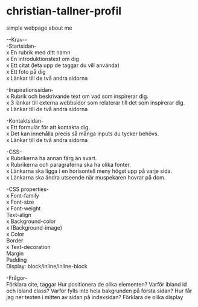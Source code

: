 # christian-tallner-profil
simple webpage about me

--Krav--  
-Startsidan-  
x En rubrik med ditt namn  
x En introduktionstext om dig  
x Ett citat (leta upp de taggar du vill använda)  
x Ett foto på dig  
x Länkar till de två andra sidorna  

-Inspirationssidan-  
x Rubrik och beskrivande text om vad som inspirerar dig.  
x 3 länkar till externa webbsidor som relaterar till det som inspirerar dig.   
x Länkar till de två andra sidorna  

-Kontaktsidan-  
x Ett formulär för att kontakta dig.  
x Det kan innehålla precis så många inputs du tycker behövs.  
x Länkar till de två andra sidorna  

-CSS-  
x Rubrikerna ha annan färg än svart.  
x Rubrikerna och paragraferna ska ha olika fonter.  
x Länkarna ska ligga i en horisontell meny högst upp på varje sida.  
x Länkarna ska ändra utseende när muspekaren hovrar på dom.  

-CSS properties-  
x Font-family  
x Font-size  
x Font-weight  
Text-align  
x Background-color  
x (Background-image)  
x Color  
Border  
x Text-decoration  
Margin  
Padding  
Display: block/inline/inline-block  


-Frågor-  
Förklara cite, taggar
Hur positionera de olika elementen?
Varför ibland id och ibland class?
Varför fylls inte hela bakgrunden på första sidan?
Hur får jag ner texten i mitten av sidan på indexsidan?
Förklara de olika display

